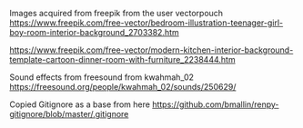 Images acquired from freepik from the user vectorpouch
https://www.freepik.com/free-vector/bedroom-illustration-teenager-girl-boy-room-interior-background_2703382.htm

https://www.freepik.com/free-vector/modern-kitchen-interior-background-template-cartoon-dinner-room-with-furniture_2238444.htm

Sound effects from freesound from kwahmah_02
https://freesound.org/people/kwahmah_02/sounds/250629/

Copied Gitignore as a base from here
https://github.com/bmallin/renpy-gitignore/blob/master/.gitignore